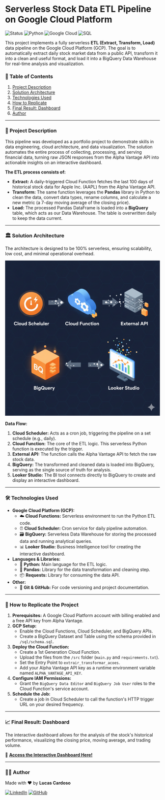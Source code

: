 # Serverless Stock Data ETL Pipeline on Google Cloud Platform

![Status](https://img.shields.io/badge/status-completed-green)
![Python](https://img.shields.io/badge/Python-3.12-blue?logo=python)
![Google Cloud](https://img.shields.io/badge/Google_Cloud-4285F4?logo=google-cloud&logoColor=white)
![SQL](https://img.shields.io/badge/SQL-BigQuery-orange?logo=google-bigquery&logoColor=white)

This project implements a fully serverless **ETL (Extract, Transform, Load)** data pipeline on the Google Cloud Platform (GCP). The goal is to automatically extract daily stock market data from a public API, transform it into a clean and useful format, and load it into a BigQuery Data Warehouse for real-time analysis and visualization.

### 📜 Table of Contents

1.  [Project Description](#-project-description)
2.  [Solution Architecture](#-solution-architecture)
3.  [Technologies Used](#-technologies-used)
4.  [How to Replicate](#-how-to-replicate-the-project)
5.  [Final Result: Dashboard](#-final-result-dashboard)
6.  [Author](#-author)

---

### 📝 Project Description

This pipeline was developed as a portfolio project to demonstrate skills in data engineering, cloud architecture, and data visualization. The solution automates the entire process of collecting, processing, and serving financial data, turning raw JSON responses from the Alpha Vantage API into actionable insights on an interactive dashboard.

**The ETL process consists of:**
* **Extract:** A daily-triggered Cloud Function fetches the last 100 days of historical stock data for Apple Inc. (AAPL) from the Alpha Vantage API.
* **Transform:** The same function leverages the **Pandas** library in Python to clean the data, convert data types, rename columns, and calculate a new metric (a 7-day moving average of the closing price).
* **Load:** The processed Pandas DataFrame is loaded into a **BigQuery** table, which acts as our Data Warehouse. The table is overwritten daily to keep the data current.

---

### 🏛️ Solution Architecture


The architecture is designed to be 100% serverless, ensuring scalability, low cost, and minimal operational overhead.

<img src="./arquitetura/gcp_etl_architecture.png" alt="Arquitetura do Pipeline ETL na GCP" width="800"/>

**Data Flow:**
1.  **Cloud Scheduler:** Acts as a cron job, triggering the pipeline on a set schedule (e.g., daily).
2.  **Cloud Function:** The core of the ETL logic. This serverless Python function is executed by the trigger.
3.  **External API:** The function calls the Alpha Vantage API to fetch the raw stock data.
4.  **BigQuery:** The transformed and cleaned data is loaded into BigQuery, serving as the single source of truth for analysis.
5.  **Looker Studio:** The BI tool connects directly to BigQuery to create and display an interactive dashboard.

---

### 🛠️ Technologies Used

* **Google Cloud Platform (GCP):**
    * ☁️ **Cloud Functions:** Serverless environment to run the Python ETL code.
    * ⏰ **Cloud Scheduler:** Cron service for daily pipeline automation.
    * 🗃️ **BigQuery:** Serverless Data Warehouse for storing the processed data and running analytical queries.
    * 📊 **Looker Studio:** Business Intelligence tool for creating the interactive dashboard.
* **Languages & Libraries:**
    * 🐍 **Python:** Main language for the ETL logic.
    * 🐼 **Pandas:** Library for the data transformation and cleaning step.
    * 📦 **Requests:** Library for consuming the data API.
* **Other:**
    * 🐙 **Git & GitHub:** For code versioning and project documentation.

---

### 🚀 How to Replicate the Project

1.  **Prerequisites:** A Google Cloud Platform account with billing enabled and a free API key from Alpha Vantage.
2.  **GCP Setup:**
    * Enable the Cloud Functions, Cloud Scheduler, and BigQuery APIs.
    * Create a BigQuery Dataset and Table using the schema provided in `/sql/schema.sql`.
3.  **Deploy the Cloud Function:**
    * Create a 1st Generation Cloud Function.
    * Upload the files from the `/src` folder (`main.py` and `requirements.txt`).
    * Set the Entry Point to `extrair_transformar_acoes`.
    * Add your Alpha Vantage API key as a runtime environment variable named `ALPHA_VANTAGE_API_KEY`.
4.  **Configure IAM Permissions:**
    * Grant the `BigQuery Data Editor` and `BigQuery Job User` roles to the Cloud Function's service account.
5.  **Schedule the Job:**
    * Create a job in Cloud Scheduler to call the function's HTTP trigger URL on your desired frequency.

---

### 📈 Final Result: Dashboard

The interactive dashboard allows for the analysis of the stock's historical performance, visualizing the closing price, moving average, and trading volume.

🔗 **[Access the Interactive Dashboard Here!](https://lookerstudio.google.com/s/v14MoPXxUPU)**

---

### 👨‍💻 Author

Made with ❤️ by **Lucas Cardoso**

[![LinkedIn](https://img.shields.io/badge/linkedin-%230077B5.svg?style=for-the-badge&logo=linkedin&logoColor=white)](https://www.linkedin.com/in/lucascardosobarbeiro)
[![GitHub](https://img.shields.io/badge/github-%23121011.svg?style=for-the-badge&logo=github&logoColor=white)](https://github.com/lucascardosobarbeiro)
